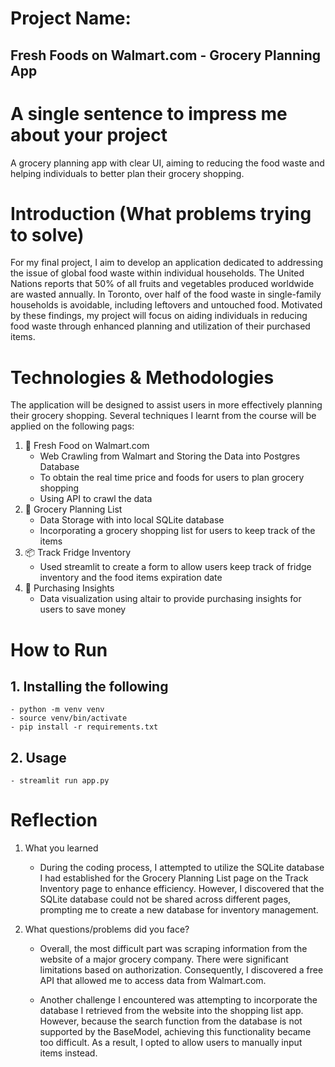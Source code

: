 # Project Name:
## Fresh Foods on Walmart.com - Grocery Planning App

# A single sentence to impress me about your project
A grocery planning app with clear UI, aiming to reducing the food waste and helping individuals to better plan their grocery shopping.

# Introduction (What problems trying to solve)
For my final project, I aim to develop an application dedicated to addressing
the issue of global food waste within individual households. The United Nations
reports that 50% of all fruits and vegetables produced worldwide are wasted
annually. In Toronto, over half of the food waste in single-family households is
avoidable, including leftovers and untouched food. Motivated by these findings,
my project will focus on aiding individuals in reducing food waste through
enhanced planning and utilization of their purchased items.

# Technologies & Methodologies
The application will be designed to assist users in more effectively planning
their grocery shopping. Several techniques I learnt from the course will be applied on the following pags:
1. 🛒 Fresh Food on Walmart.com
    - Web Crawling from Walmart and Storing the Data into Postgres Database
    - To obtain the real time price and foods for users to plan grocery shopping
    - Using API to crawl the data
2. 📝 Grocery Planning List
    - Data Storage with into local SQLite database
    - Incorporating a grocery shopping list for users to keep track of the items
3. 📦 Track Fridge Inventory
    - Used streamlit to create a form to allow users keep track of fridge inventory and the food items expiration date
4. 🏦 Purchasing Insights
    - Data visualization using altair to provide purchasing insights for users to save money

# How to Run
## 1. Installing the following
    - python -m venv venv
    - source venv/bin/activate
    - pip install -r requirements.txt
## 2. Usage
    - streamlit run app.py

# Reflection
1. What you learned
    - During the coding process, I attempted to utilize the SQLite database I had established for the Grocery Planning List page on the Track Inventory page to enhance efficiency. However, I discovered that the SQLite database could not be shared across different pages, prompting me to create a new database for inventory management.
    
2. What questions/problems did you face?
    - Overall, the most difficult part was scraping information from the website of a major grocery company. There were significant limitations based on authorization. Consequently, I discovered a free API that allowed me to access data from Walmart.com.

    - Another challenge I encountered was attempting to incorporate the database I retrieved from the website into the shopping list app. However, because the search function from the database is not supported by the BaseModel, achieving this functionality became too difficult. As a result, I opted to allow users to manually input items instead.
